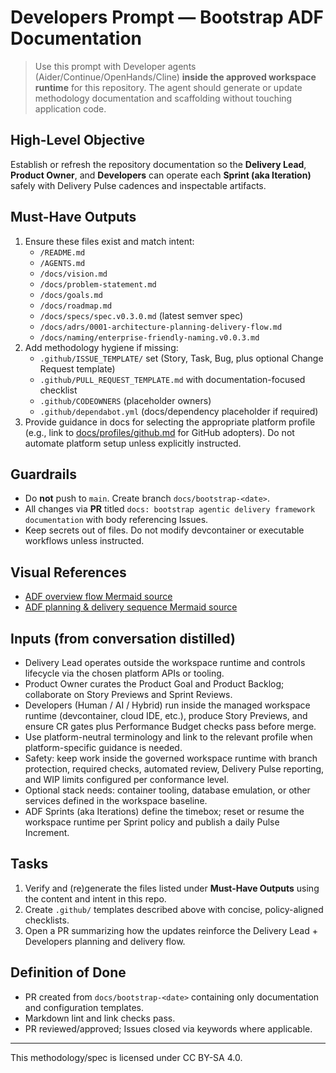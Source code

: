 # Developers Prompt — Bootstrap ADF Documentation

> Use this prompt with Developer agents (Aider/Continue/OpenHands/Cline) **inside the approved workspace runtime** for this repository. The agent should generate or update methodology documentation and scaffolding without touching application code.

## High-Level Objective

Establish or refresh the repository documentation so the **Delivery Lead**, **Product Owner**, and **Developers** can operate each **Sprint (aka Iteration)** safely with Delivery Pulse cadences and inspectable artifacts.

## Must-Have Outputs

1. Ensure these files exist and match intent:
   - `/README.md`
   - `/AGENTS.md`
   - `/docs/vision.md`
   - `/docs/problem-statement.md`
   - `/docs/goals.md`
   - `/docs/roadmap.md`
   - `/docs/specs/spec.v0.3.0.md` (latest semver spec)
   - `/docs/adrs/0001-architecture-planning-delivery-flow.md`
   - `/docs/naming/enterprise-friendly-naming.v0.0.3.md`
2. Add methodology hygiene if missing:
   - `.github/ISSUE_TEMPLATE/` set (Story, Task, Bug, plus optional Change Request template)
   - `.github/PULL_REQUEST_TEMPLATE.md` with documentation-focused checklist
   - `.github/CODEOWNERS` (placeholder owners)
   - `.github/dependabot.yml` (docs/dependency placeholder if required)
3. Provide guidance in docs for selecting the appropriate platform profile (e.g., link to [docs/profiles/github.md](../profiles/github.md) for GitHub adopters). Do not automate platform setup unless explicitly instructed.

## Guardrails

- Do **not** push to `main`. Create branch `docs/bootstrap-<date>`.
- All changes via **PR** titled `docs: bootstrap agentic delivery framework documentation` with body referencing Issues.
- Keep secrets out of files. Do not modify devcontainer or executable workflows unless instructed.

## Visual References
- [ADF overview flow Mermaid source](../diagrams/adf-overview-flow.mmd)
- [ADF planning & delivery sequence Mermaid source](../diagrams/adf-sequence.mmd)

## Inputs (from conversation distilled)

- Delivery Lead operates outside the workspace runtime and controls lifecycle via the chosen platform APIs or tooling.
- Product Owner curates the Product Goal and Product Backlog; collaborate on Story Previews and Sprint Reviews.
- Developers (Human / AI / Hybrid) run inside the managed workspace runtime (devcontainer, cloud IDE, etc.), produce Story Previews, and ensure CR gates plus Performance Budget checks pass before merge.
- Use platform-neutral terminology and link to the relevant profile when platform-specific guidance is needed.
- Safety: keep work inside the governed workspace runtime with branch protection, required checks, automated review, Delivery Pulse reporting, and WIP limits configured per conformance level.
- Optional stack needs: container tooling, database emulation, or other services defined in the workspace baseline.
- ADF Sprints (aka Iterations) define the timebox; reset or resume the workspace runtime per Sprint policy and publish a daily Pulse Increment.

## Tasks

1. Verify and (re)generate the files listed under **Must-Have Outputs** using the content and intent in this repo.
2. Create `.github/` templates described above with concise, policy-aligned checklists.
3. Open a PR summarizing how the updates reinforce the Delivery Lead + Developers planning and delivery flow.

## Definition of Done

- PR created from `docs/bootstrap-<date>` containing only documentation and configuration templates.
- Markdown lint and link checks pass.
- PR reviewed/approved; Issues closed via keywords where applicable.

---

This methodology/spec is licensed under CC BY-SA 4.0.
